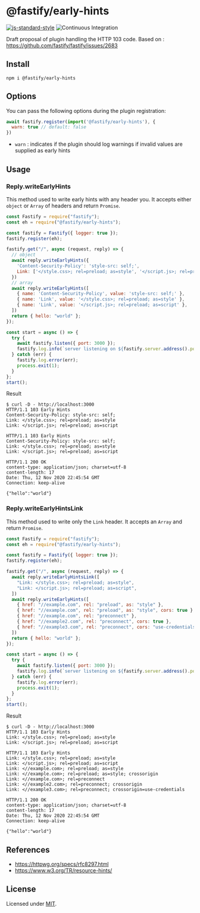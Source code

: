 # @fastify/early-hints


[![js-standard-style](https://img.shields.io/badge/code%20style-standard-brightgreen.svg?style=flat)](http://standardjs.com/)
![Continuous
Integration](https://github.com/fastify/fastify-early-hints/workflows/CI%20workflow/badge.svg)

Draft proposal of plugin handling the HTTP 103 code.
Based on : https://github.com/fastify/fastify/issues/2683

## Install

```shell
npm i @fastify/early-hints
```

## Options

You can pass the following options during the plugin registration:

```js
await fastify.register(import('@fastify/early-hints'), {
  warn: true // default: false
})
```

- `warn` : indicates if the plugin should log warnings if invalid values are supplied as early hints

## Usage

### Reply.writeEarlyHints

This method used to write early hints with any header you. It accepts
either `object` or `Array` of headers and return `Promise`.

```javascript
const Fastify = require("fastify");
const eh = require("@fastify/early-hints");

const fastify = Fastify({ logger: true });
fastify.register(eh);

fastify.get("/", async (request, reply) => {
  // object
  await reply.writeEarlyHints({
    'Content-Security-Policy': 'style-src: self;',
    Link: ['</style.css>; rel=preload; as=style', '</script.js>; rel=preload; as=script']
  })
  // array
  await reply.writeEarlyHints([
    { name: 'Content-Security-Policy', value: 'style-src: self;' },
    { name: 'Link', value: '</style.css>; rel=preload; as=style' },
    { name: 'Link', value: '</script.js>; rel=preload; as=script' },
  ])
  return { hello: "world" };
});

const start = async () => {
  try {
    await fastify.listen({ port: 3000 });
    fastify.log.info(`server listening on ${fastify.server.address().port}`);
  } catch (err) {
    fastify.log.error(err);
    process.exit(1);
  }
};
start();
```

Result

```shell
$ curl -D - http://localhost:3000    
HTTP/1.1 103 Early Hints
Content-Security-Policy: style-src: self;
Link: </style.css>; rel=preload; as=style
Link: </script.js>; rel=preload; as=script

HTTP/1.1 103 Early Hints
Content-Security-Policy: style-src: self;
Link: </style.css>; rel=preload; as=style
Link: </script.js>; rel=preload; as=script

HTTP/1.1 200 OK
content-type: application/json; charset=utf-8
content-length: 17
Date: Thu, 12 Nov 2020 22:45:54 GMT
Connection: keep-alive

{"hello":"world"}
```

### Reply.writeEarlyHintsLink

This method used to write only the `Link` header. It accepts an `Array` and
return `Promise`.

```javascript
const Fastify = require("fastify");
const eh = require("@fastify/early-hints");

const fastify = Fastify({ logger: true });
fastify.register(eh);

fastify.get("/", async (request, reply) => {
  await reply.writeEarlyHintsLink([
    "Link: </style.css>; rel=preload; as=style",
    "Link: </script.js>; rel=preload; as=script",
  ])
  await reply.writeEarlyHints([
    { href: "//example.com", rel: "preload", as: "style" },
    { href: "//example.com", rel: "preload", as: "style", cors: true },
    { href: "//example.com", rel: "preconnect" },
    { href: "//example2.com", rel: "preconnect", cors: true },
    { href: "//example3.com", rel: "preconnect", cors: "use-credentials" },
  ])
  return { hello: "world" };
});

const start = async () => {
  try {
    await fastify.listen({ port: 3000 });
    fastify.log.info(`server listening on ${fastify.server.address().port}`);
  } catch (err) {
    fastify.log.error(err);
    process.exit(1);
  }
};
start();
```

Result

```shell
$ curl -D - http://localhost:3000    
HTTP/1.1 103 Early Hints
Link: </style.css>; rel=preload; as=style
Link: </script.js>; rel=preload; as=script

HTTP/1.1 103 Early Hints
Link: </style.css>; rel=preload; as=style
Link: </script.js>; rel=preload; as=script
Link: <//example.com>; rel=preload; as=style
Link: <//example.com>; rel=preload; as=style; crossorigin
Link: <//example.com>; rel=preconnect
Link: <//example2.com>; rel=preconnect; crossorigin
Link: <//example3.com>; rel=preconnect; crossorigin=use-credentials

HTTP/1.1 200 OK
content-type: application/json; charset=utf-8
content-length: 17
Date: Thu, 12 Nov 2020 22:45:54 GMT
Connection: keep-alive

{"hello":"world"}
```

## References

- https://httpwg.org/specs/rfc8297.html
- https://www.w3.org/TR/resource-hints/

## License

Licensed under [MIT](./LICENSE).
